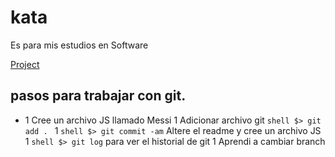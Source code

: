 # kata
Es para mis estudios en Software

[Project](https://github.com/rigosanchez/kata/projects/1)

## pasos para trabajar con git.
 - 1 Cree un archivo JS llamado Messi
 1 Adicionar archivo git ```shell $> git add . ```
 1 ```shell $> git commit -am``` Altere el readme y cree un archivo JS
 1 ```shell $> git log``` para ver el historial de git
 1 Aprendi a cambiar branch
